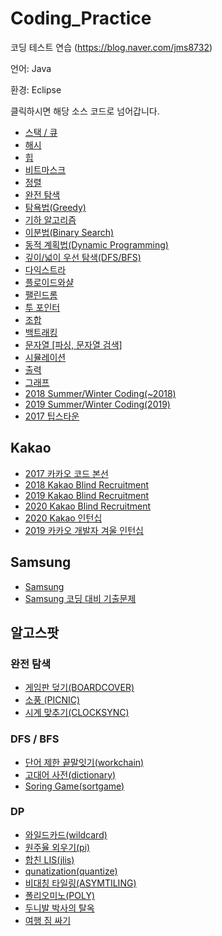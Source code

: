 # Coding_Practice
코딩 테스트 연습 (https://blog.naver.com/jms8732)

언어: Java

환경: Eclipse

클릭하시면 해당 소스 코드로 넘어갑니다.

* [스택 / 큐](https://github.com/jms8732/Coding_Practice/wiki/%EC%8A%A4%ED%83%9D---%ED%81%90)
* [해시](https://github.com/jms8732/Coding_Practice/wiki/%ED%95%B4%EC%8B%9C)
* [힙](https://github.com/jms8732/Coding_Practice/wiki/%ED%9E%99)
* [비트마스크](https://github.com/jms8732/Coding_Practice/wiki/%EB%B9%84%ED%8A%B8%EB%A7%88%EC%8A%A4%ED%81%AC)
* [정렬](https://github.com/jms8732/Coding_Practice/wiki/%EC%A0%95%EB%A0%AC)
* [완전 탐색](https://github.com/jms8732/Coding_Practice/wiki/%EC%99%84%EC%A0%84-%ED%83%90%EC%83%89)
* [탐욕법(Greedy)](https://github.com/jms8732/Coding_Practice/wiki/%ED%83%90%EC%9A%95%EB%B2%95(Greedy))
* [기하 알고리즘](https://github.com/jms8732/Coding_Practice/wiki/%EA%B8%B0%ED%95%98-%EC%95%8C%EA%B3%A0%EB%A6%AC%EC%A6%98)
* [이분법(Binary Search)](https://github.com/jms8732/Coding_Practice/wiki/%EC%9D%B4%EB%B6%84%EB%B2%95(Binary-Search))
* [동적 계획법(Dynamic Programming)](https://github.com/jms8732/Coding_Practice/wiki/%EB%8F%99%EC%A0%81-%EA%B3%84%ED%9A%8D%EB%B2%95(Dynamic-Programming))
* [깊이/넓이 우선 탐색(DFS/BFS)](https://github.com/jms8732/Coding_Practice/wiki/%EA%B9%8A%EC%9D%B4-%EB%84%93%EC%9D%B4-%EC%9A%B0%EC%84%A0-%ED%83%90%EC%83%89(DFS-BFS))
* [다익스트라](https://github.com/jms8732/Coding_Practice/wiki/%EB%8B%A4%EC%9D%B5%EC%8A%A4%ED%8A%B8%EB%9D%BC)
* [플로이드와샬](https://github.com/jms8732/Coding_Practice/wiki/%ED%94%8C%EB%A1%9C%EC%9D%B4%EB%93%9C%EC%99%80%EC%83%AC)
* [팰린드롬](https://github.com/jms8732/Coding_Practice/wiki/%ED%8C%B0%EB%A6%B0%EB%93%9C%EB%A1%AC)
* [투 포인터](https://github.com/jms8732/Coding_Practice/wiki/%ED%88%AC%ED%8F%AC%EC%9D%B8%ED%84%B0)
* [조합](https://github.com/jms8732/Coding_Practice/wiki/%EC%A1%B0%ED%95%A9)
* [백트래킹](https://github.com/jms8732/Coding_Practice/wiki/%EB%B0%B1%ED%8A%B8%EB%9E%98%ED%82%B9)
* [문자열 [파싱, 문자열 검색]](https://github.com/jms8732/Coding_Practice/wiki/%EB%AC%B8%EC%9E%90%EC%97%B4-%5B%ED%8C%8C%EC%8B%B1,-%EB%AC%B8%EC%9E%90%EC%97%B4-%EA%B2%80%EC%83%89%5D)
* [시뮬레이션](https://github.com/jms8732/Coding_Practice/wiki/%EC%8B%9C%EB%AE%AC%EB%A0%88%EC%9D%B4%EC%85%98)
* [출력](https://github.com/jms8732/Coding_Practice/wiki/%EC%B6%9C%EB%A0%A5)
* [그래프](https://github.com/jms8732/Coding_Practice/wiki/%EA%B7%B8%EB%9E%98%ED%94%84)
* [2018 Summer/Winter Coding(~2018)](https://github.com/jms8732/Coding_Practice/wiki/2018-Summer-Winter-Coding(~2018))
* [2019 Summer/Winter Coding(2019)](https://github.com/jms8732/Coding_Practice/wiki/2019-Summer-Winter-Coding(2019))
* [2017 팁스타운](https://github.com/jms8732/Coding_Practice/wiki/2017-%ED%8C%81%EC%8A%A4%ED%83%80%EC%9A%B4)

## Kakao
* [2017 카카오 코드 본선](https://github.com/jms8732/Coding_Practice/wiki/2017-%EC%B9%B4%EC%B9%B4%EC%98%A4-%EC%BD%94%EB%93%9C-%EB%B3%B8%EC%84%A0)
* [2018 Kakao Blind Recruitment](https://github.com/jms8732/Coding_Practice/wiki/2018-Kakao-Blind-Recruitment)
* [2019 Kakao Blind Recruitment](https://github.com/jms8732/Coding_Practice/wiki/2019-Kakao-Blind-Recruitment)
* [2020 Kakao Blind Recruitment](https://github.com/jms8732/Coding_Practice/wiki/2020-Kakao-Blind-Recruitment)
* [2020 Kakao 인턴십](https://github.com/jms8732/Coding_Practice/wiki/2020-Kakao-%EC%9D%B8%ED%84%B4%EC%8B%AD)
* [2019 카카오 개발자 겨울 인턴십](https://github.com/jms8732/Coding_Practice/wiki/2019-%EC%B9%B4%EC%B9%B4%EC%98%A4-%EA%B0%9C%EB%B0%9C%EC%9E%90-%EA%B2%A8%EC%9A%B8-%EC%9D%B8%ED%84%B4%EC%8B%AD)

## Samsung
* [Samsung](https://github.com/jms8732/Coding_Practice/wiki/Samsung)
* [Samsung 코딩 대비 기출문제](https://github.com/jms8732/Coding_Practice/wiki/Samsung-%EC%BD%94%EB%94%A9-%EB%8C%80%EB%B9%84-%EA%B8%B0%EC%B6%9C%EB%AC%B8%EC%A0%9C)

## 알고스팟
### 완전 탐색
* [게임판 덮기(BOARDCOVER)](https://github.com/jms8732/Coding_Practice/blob/master/algospot/src/bruteforce/boardCover.java)
* [소풍 (PICNIC)](https://github.com/jms8732/Coding_Practice/blob/master/algospot/src/bruteforce/picnic.java)
* [시계 맞추기(CLOCKSYNC)](https://github.com/jms8732/Coding_Practice/blob/master/algospot/src/bruteforce/clocksync.java)

### DFS / BFS
* [단어 제한 끝말잇기(workchain)](https://github.com/jms8732/Coding_Practice/blob/master/algospot/src/graph/dfs/wordchain.java)
* [고대어 사전(dictionary)](https://github.com/jms8732/Coding_Practice/blob/master/algospot/src/graph/dfs/dictionary.java)
* [Soring Game(sortgame)](https://github.com/jms8732/Coding_Practice/blob/master/algospot/src/graph/bfs/sortgame.java)

### DP
* [와일드카드(wildcard)](https://github.com/jms8732/Coding_Practice/blob/master/algospot/src/dp/wildcard.java)
* [원주율 외우기(pi)](https://github.com/jms8732/Coding_Practice/blob/master/algospot/src/dp/pi.java)
* [합친 LIS(jlis)](https://github.com/jms8732/Coding_Practice/blob/master/algospot/src/dp/jlis.java)
* [qunatization(quantize)](https://github.com/jms8732/Coding_Practice/blob/master/algospot/src/dp/quantization.java)
* [비대칭 타일링(ASYMTILING)](https://github.com/jms8732/Coding_Practice/blob/master/algospot/src/dp/asymtiling.java)
* [폴리오미노(POLY)](https://github.com/jms8732/Coding_Practice/blob/master/algospot/src/dp/poly.java)
* [두니발 박사의 탈옥](https://github.com/jms8732/Coding_Practice/blob/master/algospot/src/dp/numb3rs.java)
* [여행 짐 싸기](https://github.com/jms8732/Coding_Practice/blob/master/algospot/src/dp/packing.java)
